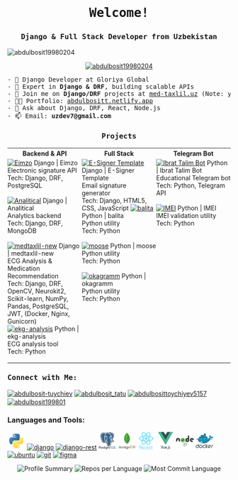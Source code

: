 <h1 align="center"><pre>Welcome!</pre></h1>
<h3 align="center"><pre>Django & Full Stack Developer from Uzbekistan</pre></h3>

<p align="left">
    <img src="https://komarev.com/ghpvc/?username=abdulbosit19980204&label=Profile%20views&color=0e75b6&style=for-the-badge" alt="abdulbosit19980204" />
</p>

<p align="center">
    <a href="https://github.com/abdulbosit19980204"><img src="https://github-profile-trophy.vercel.app/?username=abdulbosit19980204&theme=algolia&row=2&column=5&margin-w=15&margin-h=15" alt="abdulbosit19980204" /></a>
</p>

<pre>
- 🔭 Django Developer at Gloriya Global
- 🌱 Expert in <b>Django & DRF</b>, building scalable APIs
- 👯 Join me on <b>Django/DRF</b> projects at <a href="https://med-taxlil.uz/">med-taxlil.uz</a> (Note: yacdem.uz is a separate Node.js project)
- 👨‍💻 Portfolio: <a href="https://abdulbositt.netlify.app/">abdulbositt.netlify.app</a>
- 💬 Ask about Django, DRF, React, Node.js
- 📫 Email: <b>uzdev7@gmail.com</b>
</pre>

<h3 align="center"><pre>Projects</pre></h3>
<table style="width: 100%;">
  <tr>
    <th width="33.33%">Backend & API</th>
    <th width="33.33%">Full Stack</th>
    <th width="33.33%">Telegram Bot</th>
  </tr>
  <tr>
    <td style="vertical-align: top; padding: 0;">
      <a href="https://github.com/abdulbosit19980204/eimzo"><img src="https://img.shields.io/badge/-Django%2FDRF-0e75b6?logo=django&style=flat-square" alt="Eimzo" /></a> Django | Eimzo<br>Electronic signature API<br>Tech: Django, DRF, PostgreSQL<br><br>
      <a href="https://github.com/abdulbosit19980204/analitical"><img src="https://img.shields.io/badge/-Django%2FDRF-0e75b6?logo=django&style=flat-square" alt="Analitical" /></a> Django | Analitical<br>Analytics backend<br>Tech: Django, DRF, MongoDB<br><br>
      <a href="https://github.com/abdulbosit19980204/medtaxlil-new"><img src="https://img.shields.io/badge/-Django%2FDRF-0e75b6?logo=django&style=flat-square" alt="medtaxlil-new" /></a> Django | medtaxlil-new<br>ECG Analysis & Medication Recommendation<br>Tech: Django, DRF, OpenCV, Neurokit2, Scikit-learn, NumPy, Pandas, PostgreSQL, JWT, (Docker, Nginx, Gunicorn)
        <a href="https://github.com/abdulbosit19980204/ekg-analysis"><img src="https://img.shields.io/badge/-Python-ffffff?logo=python&style=flat-square&labelColor=ffffff&color=0e75b6" alt="ekg-analysis" /></a> Python | ekg-analysis<br>ECG analysis tool<br>Tech: Python<br><br>
    </td>
    <td style="vertical-align: top; padding: 0;">
      <a href="https://github.com/abdulbosit19980204/e-signer-template"><img src="https://img.shields.io/badge/-Full%20Stack-0e75b6?logo=html5&style=flat-square" alt="E-Signer Template" /></a> Django | E-Signer Template<br>Email signature generator<br>Tech: Django, HTML5, CSS, JavaScript
        <a href="https://github.com/abdulbosit19980204/projects/tree/master/python/balita"><img src="https://img.shields.io/badge/-Python-ffffff?logo=python&style=flat-square&labelColor=ffffff&color=0e75b6" alt="balita" /></a> Python | balita<br>Python utility<br>Tech: Python<br><br>
      <a href="https://github.com/abdulbosit19980204/projects/tree/master/python/moose"><img src="https://img.shields.io/badge/-Python-ffffff?logo=python&style=flat-square&labelColor=ffffff&color=0e75b6" alt="moose" /></a> Python | moose<br>Python utility<br>Tech: Python<br><br>
      <a href="https://github.com/abdulbosit19980204/projects/tree/master/python/okagramm"><img src="https://img.shields.io/badge/-Python-ffffff?logo=python&style=flat-square&labelColor=ffffff&color=0e75b6" alt="okagramm" /></a> Python | okagramm<br>Python utility<br>Tech: Python
    </td>
    <td style="vertical-align: top; padding: 0;">
      <a href="https://github.com/abdulbosit19980204/ibrat-talim-bot"><img src="https://img.shields.io/badge/-Python-ffffff?logo=python&style=flat-square&labelColor=ffffff&color=0e75b6" alt="Ibrat Talim Bot" /></a> Python | Ibrat Talim Bot<br>Educational Telegram bot<br>Tech: Python, Telegram API<br><br>
      <a href="https://github.com/abdulbosit19980204/imei"><img src="https://img.shields.io/badge/-Python-ffffff?logo=python&style=flat-square&labelColor=ffffff&color=0e75b6" alt="IMEI" /></a> Python | IMEI<br>IMEI validation utility<br>Tech: Python<br><br>
      </td>
  </tr>
</table>

<h3 align="left"><pre>Connect with Me:</pre></h3>
<p align="left">
    <a href="https://linkedin.com/in/abdulbosit-tuychiev" target="_blank"><img align="center" src="https://raw.githubusercontent.com/rahuldkjain/github-profile-readme-generator/master/src/images/icons/Social/linked-in-alt.svg" alt="abdulbosit-tuychiev" height="30" width="40" /></a>
    <a href="https://instagram.com/abdulbosit_tatu" target="_blank"><img align="center" src="https://raw.githubusercontent.com/rahuldkjain/github-profile-readme-generator/master/src/images/icons/Social/instagram.svg" alt="abdulbosit_tatu" height="30" width="40" /></a>
    <a href="https://www.youtube.com/c/abdulbosittoychiyev5157" target="_blank"><img align="center" src="https://raw.githubusercontent.com/rahuldkjain/github-profile-readme-generator/master/src/images/icons/Social/youtube.svg" alt="abdulbosittoychiyev5157" height="30" width="40" /></a>
    <a href="https://www.hackerrank.com/abdulbosit199801" target="_blank"><img align="center" src="https://raw.githubusercontent.com/rahuldkjain/github-profile-readme-generator/master/src/images/icons/Social/hackerrank.svg" alt="abdulbosit199801" height="30" width="40" /></a>
</p>

<h3 align="left">Languages and Tools:</h3>
<p align="left">
    <a href="https://www.python.org" target="_blank" rel="noreferrer"><img src="https://raw.githubusercontent.com/devicons/devicon/master/icons/python/python-original.svg" alt="python" width="40" height="40" /></a>
    <a href="https://www.djangoproject.com/" target="_blank" rel="noreferrer"><img src="https://cdn.worldvectorlogo.com/logos/django.svg" alt="django" width="40" height="40" /></a>
    <a href="https://www.django-rest-framework.org/" target="_blank" rel="noreferrer"><img src="https://cdn.jsdelivr.net/gh/devicons/devicon@latest/icons/djangorest/djangorest-original.svg" alt="django-rest" width="60" height="60" /></a>
    <a href="https://www.postgresql.org" target="_blank" rel="noreferrer"><img src="https://raw.githubusercontent.com/devicons/devicon/master/icons/postgresql/postgresql-original-wordmark.svg" alt="postgresql" width="40" height="40" /></a>
    <a href="https://www.mongodb.com/" target="_blank" rel="noreferrer"><img src="https://raw.githubusercontent.com/devicons/devicon/master/icons/mongodb/mongodb-original-wordmark.svg" alt="mongodb" width="40" height="40" /></a>
    <a href="https://reactjs.org/" target="_blank" rel="noreferrer"><img src="https://raw.githubusercontent.com/devicons/devicon/master/icons/react/react-original-wordmark.svg" alt="react" width="40" height="40" /></a>
    <a href="https://vuejs.org/" target="_blank" rel="noreferrer"><img src="https://raw.githubusercontent.com/devicons/devicon/master/icons/vuejs/vuejs-original-wordmark.svg" alt="vuejs" width="40" height="40" /></a>
    <a href="https://nodejs.org" target="_blank" rel="noreferrer"><img src="https://raw.githubusercontent.com/devicons/devicon/master/icons/nodejs/nodejs-original-wordmark.svg" alt="nodejs" width="40" height="40" /></a>
    <a href="https://www.docker.com/" target="_blank" rel="noreferrer"><img src="https://raw.githubusercontent.com/devicons/devicon/master/icons/docker/docker-original-wordmark.svg" alt="docker" width="40" height="40" /></a>
    <a href="https://www.linux.org/" target="_blank" rel="noreferrer"><img src="https://cdn.jsdelivr.net/gh/devicons/devicon@latest/icons/ubuntu/ubuntu-original.svg" alt="ubuntu" width="40" height="40" /></a>
    <a href="https://git-scm.com/" target="_blank" rel="noreferrer"><img src="https://www.vectorlogo.zone/logos/git-scm/git-scm-icon.svg" alt="git" width="40" height="40" /></a>
    <a href="https://www.figma.com/" target="_blank" rel="noreferrer"><img src="https://www.vectorlogo.zone/logos/figma/figma-icon.svg" alt="figma" width="40" height="40" /></a>
</p>

<p align="center">
    <img src="https://github-profile-summary-cards.vercel.app/api/cards/profile-details?username=abdulbosit19980204&theme=dracula" alt="Profile Summary" />
    <img src="https://github-profile-summary-cards.vercel.app/api/cards/repos-per-language?username=abdulbosit19980204&theme=dracula" alt="Repos per Language" />
    <img src="https://github-profile-summary-cards.vercel.app/api/cards/most-commit-language?username=abdulbosit19980204&theme=dracula" alt="Most Commit Language" />
</p>

